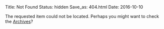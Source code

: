 Title: Not Found
Status: hidden
Save_as: 404.html
Date: 2016-10-10

The requested item could not be located. Perhaps you might want to check
the [Archives](/archives.html)?
